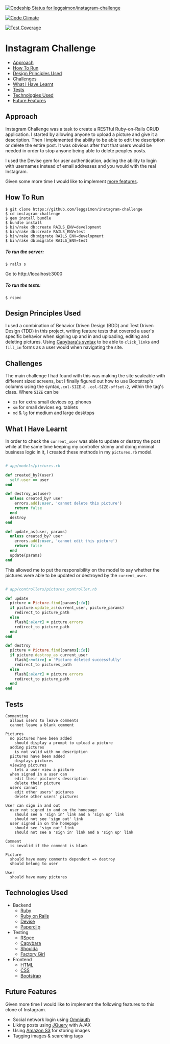 [![Codeship Status for leggsimon/instagram-challenge](https://codeship.com/projects/2cb54010-3160-0133-e0ee-0a744e9a501a/status?branch=master)](https://codeship.com/projects/99699)

[![Code Climate](https://codeclimate.com/github/leggsimon/instagram-challenge/badges/gpa.svg)](https://codeclimate.com/github/leggsimon/instagram-challenge)

[![Test Coverage](https://codeclimate.com/github/leggsimon/instagram-challenge/badges/coverage.svg)](https://codeclimate.com/github/leggsimon/instagram-challenge/coverage)

# Instagram Challenge

- [Approach](#approach)
- [How To Run](#how-to-run)
- [Design Principles Used](#design-principles-used)
- [Challenges](#challenges)
- [What I Have Learnt](#what-i-have-learnt)
- [Tests](#tests)
- [Technologies Used](#technologies-used)
- [Future Features](#future-features)

## Approach

Instagram Challenge was a task to create a RESTful Ruby-on-Rails CRUD application.
I started by allowing anyone to upload a picture and give it a description. Then I implemented the ability to be able to edit the description or delete the entire post. It was obvious after that that users would be needed in order to stop anyone being able to delete peoples posts.

I used the Devise gem for user authentication, adding the ability to login with usernames instead of email addresses and you would with the real Instagram.

Given some more time I would like to implement [more features](#future-features).

## How To Run


```
$ git clone https://github.com/leggsimon/instagram-challenge
$ cd instagram-challenge
$ gem install bundle
$ bundle install
$ bin/rake db:create RAILS_ENV=development
$ bin/rake db:create RAILS_ENV=test
$ bin/rake db:migrate RAILS_ENV=development
$ bin/rake db:migrate RAILS_ENV=test
```

##### To run the server:

```
$ rails s
```
Go to http://localhost:3000

##### To run the tests:
```
$ rspec
```

## Design Principles Used

I used a combination of Behavior Driven Design (BDD) and Test Driven Design (TDD) in this project, writing feature tests that covered a user's specific behavior when signing up and in and uploading, editing and deleting pictures. Using [Capybara's syntax](https://github.com/jnicklas/capybara#the-dsl) to be able to `click_link`s and `fill_in` forms as a user would when navigating the site.

## Challenges

The main challenge I had found with this was making the site scaleable with different sized screens,  but I finally figured out how to use Bootstrap's columns using the syntax,`.col-SIZE-8 .col-SIZE-offset-2`, within the tag's class. Where `SIZE` can be

- `xs` for extra small devices eg. phones
- `sm` for small devices eg. tablets
- `md` & `lg` for medium and large desktops

## What I Have Learnt

In order to check the `current_user` was able to update or destroy the post while at the same time keeping my controller skinny and doing minimal business logic in it, I created these methods in my `pictures.rb` model.

```ruby

# app/models/pictures.rb

def created_by?(user)
  self.user == user
end

def destroy_as(user)
  unless created_by? user
    errors.add(:user, 'cannot delete this picture')
    return false
  end
  destroy
end

def update_as(user, params)
  unless created_by? user
    errors.add(:user, 'cannot edit this picture')
    return false
  end
  update(params)
end
```

This allowed me to put the responsibility on the model to say whether the pictures were able to be updated or destroyed by the `current_user`.


```ruby

# app/controllers/pictures_controller.rb

def update
  picture = Picture.find(params[:id])
  if picture.update_as(current_user, picture_params)
    redirect_to picture_path
  else
    flash[:alert] = picture.errors
    redirect_to picture_path
  end
end

def destroy
  picture = Picture.find(params[:id])
  if picture.destroy_as current_user
    flash[:notice] = 'Picture deleted successfully'
    redirect_to pictures_path
  else
    flash[:alert] = picture.errors
    redirect_to picture_path
  end
end
```


## Tests

```
Commenting
  allows users to leave comments
  cannot leave a blank comment

Pictures
  no pictures have been added
    should display a prompt to upload a picture
  adding pictures
    is not valid with no description
  pictures have been added
    displays pictures
  viewing pictures
    lets a user view a picture
  when signed in a user can
    edit their picture's description
    delete their picture
  users cannot
    edit other users' pictures
    delete other users' pictures

User can sign in and out
  user not signed in and on the homepage
    should see a 'sign in' link and a 'sign up' link
    should not see 'sign out' link
  user signed in on the homepage
    should see 'sign out' link
    should not see a 'sign in' link and a 'sign up' link

Comment
  is invalid if the comment is blank

Picture
  should have many comments dependent => destroy
  should belong to user

User
  should have many pictures
```

## Technologies Used
- Backend
  - [Ruby](https://www.ruby-lang.org)
  - [Ruby on Rails](http://rubyonrails.org/)
  - [Devise](https://github.com/plataformatec/devise)
  - [Paperclip](https://github.com/thoughtbot/paperclip)
- Testing
  - [RSpec](https://relishapp.com/rspec)
  - [Capybara](https://github.com/jnicklas/capybara)
  - [Shoulda](https://github.com/thoughtbot/shoulda)
  - [Factory Girl](https://github.com/thoughtbot/factory_girl)
- Frontend
  - [HTML](http://www.w3schools.com/html/)
  - [CSS](http://www.w3schools.com/css/)
  - [Bootstrap](http://getbootstrap.com/)



## Future Features
Given more time I would like to implement the following features to this clone of Instagram.

- Social network login using [Omniauth](https://github.com/intridea/omniauth)
- Liking posts using [JQuery](http://jquery.com/) with AJAX
- Using [Amazon S3](https://aws.amazon.com/s3/) for storing images
- Tagging images & searching tags
